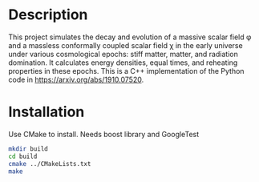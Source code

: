 # Description
This project simulates the decay and evolution of a massive scalar field φ and a massless
conformally coupled scalar field χ in the early universe under various cosmological epochs:
stiff matter, matter, and radiation domination.
It calculates energy densities, equal times, and reheating properties in these epochs.
This is a C++ implementation of the Python code in https://arxiv.org/abs/1910.07520.

# Installation
Use CMake to install. Needs boost library and GoogleTest

```bash
mkdir build
cd build
cmake ../CMakeLists.txt
make
```